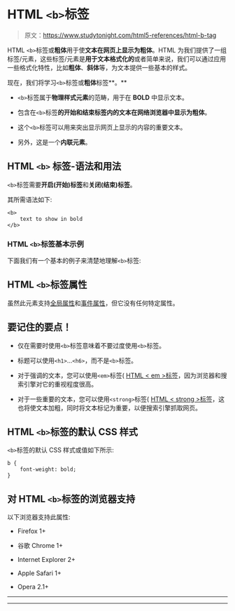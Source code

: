 # HTML `<b>`标签

> 原文：<https://www.studytonight.com/html5-references/html-b-tag>

HTML `<b>`标签或**粗体**用于使**文本在网页上显示为粗体**。HTML 为我们提供了一组标签/元素，这些标签/元素是**用于文本格式化的**或者简单来说，我们可以通过应用一些格式化特性，比如**粗体**、**斜体**等，为文本提供一些基本的样式。

现在，我们将学习`<b>`标签或**粗体**标签**。**

*   `<b>`标签属于**物理样式元素**的范畴，用于在 **BOLD** 中显示文本。

*   包含在`<b>`标签**的开始和结束标签内的文本在网络浏览器中显示为粗体**。

*   这个`<b>`标签可以用来突出显示网页上显示的内容的重要文本。

*   另外，这是一个**内联元素**。

## HTML **`<b>`** 标签-语法和用法

`<b>`标签需要**开启(开始)标签**和**关闭(结束)标签**。

其所需语法如下:

```
<b>
    text to show in bold
</b> 
```

### HTML `<b>`标签基本示例

下面我们有一个基本的例子来清楚地理解`<b>`标签:

## HTML `<b>`标签属性

虽然此元素支持[全局属性](https://www.studytonight.com/html5-references/html-global-attributes)和[事件属性](https://www.studytonight.com/html5-references/html-event-attributes)，但它没有任何特定属性。

## 要记住的要点！

*   仅在需要时使用`<b>`标签意味着不要过度使用`<b>`标签。

*   标题可以使用`<h1>`...`<h6>`，而不是`<b>`标签。

*   对于强调的文本，您可以使用`<em>`标签( [HTML < em >标签](https://www.studytonight.com/html5-references/html-em-tag)，因为浏览器和搜索引擎对它的重视程度很高。

*   对于一些重要的文本，您可以使用`<strong>`标签( [HTML < strong >标签](https://www.studytonight.com/html5-references/html-strong-tag)，这也将使文本加粗，同时将文本标记为重要，以便搜索引擎抓取网页。

## HTML `<b>`标签的默认 CSS 样式

`<b>`标签的默认 CSS 样式或值如下所示:

```
b {
    font-weight: bold;
}
```

## 对 HTML `<b>`标签的浏览器支持

以下浏览器支持此属性:

*   Firefox 1+

*   谷歌 Chrome 1+

*   Internet Explorer 2+

*   Apple Safari 1+

*   Opera 2.1+

* * *

* * *